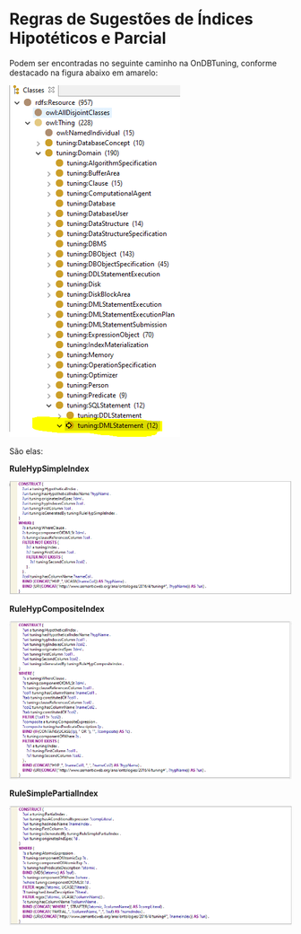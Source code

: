 # Regras de Sugestões de Índices Hipotéticos e Parcial

 Podem ser encontradas no seguinte caminho na OnDBTuning, conforme destacado na figura abaixo em amarelo:

<img src="../image/caminhoRegra.PNG">

São elas:

**RuleHypSimpleIndex**

<img src="../image/RuleSimpleIndex.PNG">


**RuleHypCompositeIndex**

<img src="../image/RuleCompositeIndex.PNG">


**RuleSimplePartialIndex**

<img src="../image/PartialIndex.PNG">
